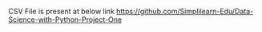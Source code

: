 CSV File is present at below link
https://github.com/Simplilearn-Edu/Data-Science-with-Python-Project-One
